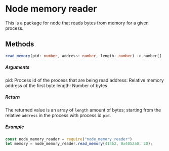 # Node memory reader
This is a package for node that reads bytes from memory for a given process.

## Methods
```ts
read_memory(pid: number, address: number, length: number) -> number[]
```

##### Arguments
pid: Process id of the process that are being read
address: Relative memory address of the first byte
length: Number of bytes

##### Return
The returned value is an array of `length` amount of bytes; starting from the relative `address` in the process with process id `pid`.

##### Example
```js
const node_memory_reader = require("node_memory_reader")
let memory = node_memory_reader.read_memory(41462, 0x4052a0, 20);
```
